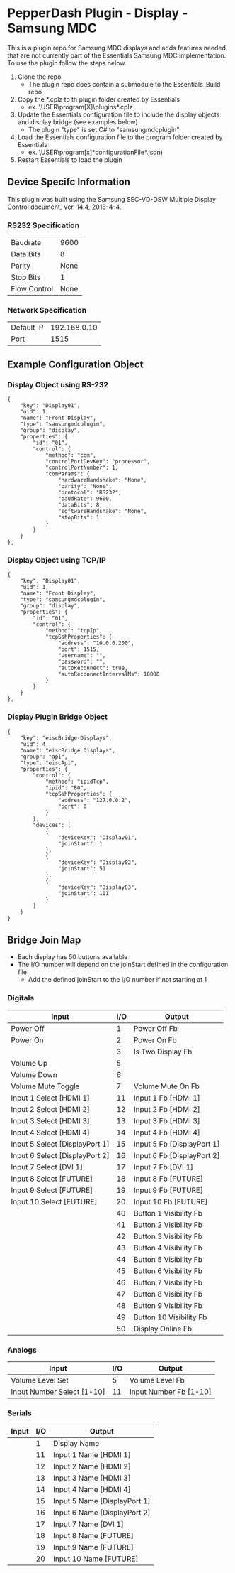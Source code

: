 # PepperDash Plugin - Display - Samsung MDC #

This is a plugin repo for Samsung MDC displays and adds features needed that are not currently part of the Essentials Samsung MDC implementation.  To use the plugin follow the steps below.

1. Clone the repo
   - The plugin repo does contain a submodule to the Essentials_Build repo
2. Copy the *.cplz to th plugin folder created by Essentials 
   - ex. \USER\program[X]\plugins\*.cplz
3. Update the Essentials configuration file to include the display objects and display bridge (see examples below)
   -  The plugin "type" is set C# to "samsungmdcplugin"
4. Load the Essentials configuration file to the program folder created by Essentials 
   - ex. \USER\program[x]\*configurationFile*.json)
5. Restart Essentials to load the plugin

## Device Specifc Information ##

This plugin was built using the Samsung SEC-VD-DSW Multiple Display Control document, Ver. 14.4, 2018-4-4.

### RS232 Specification ###
| | |
| ----- | ----- |
| Baudrate | 9600 |
| Data Bits | 8 |
| Parity | None |
| Stop Bits | 1 |
| Flow Control | None |

### Network Specification ###
| | |
| ----- | ----- |
| Default IP | 192.168.0.10 |
| Port | 1515 |

## Example Configuration Object ##
### Display Object using RS-232 ###
```
{
	"key": "Display01",
	"uid": 1,
	"name": "Front Display",
	"type": "samsungmdcplugin",
	"group": "display",
	"properties": {
		"id": "01",
		"control": {
			"method": "com",
			"controlPortDevKey": "processor",
			"controlPortNumber": 1,
			"comParams": {
				"hardwareHandshake": "None",
				"parity": "None",
				"protocol": "RS232",
				"baudRate": 9600,
				"dataBits": 8,
				"softwareHandshake": "None",
				"stopBits": 1
			}
		}
	}
},
```

### Display Object using TCP/IP ###
```
{
	"key": "Display01",
	"uid": 1,
	"name": "Front Display",
	"type": "samsungmdcplugin",
	"group": "display",
	"properties": {
		"id": "01",
		"control": {
			"method": "tcpIp",
			"tcpSshProperties": {
				"address": "10.0.0.200",
				"port": 1515,
				"username": "",
				"password": "",
				"autoReconnect": true,
				"autoReconnectIntervalMs": 10000
			}
		}
	}
},
```

### Display Plugin Bridge Object ###
```
{
	"key": "eiscBridge-Displays",
	"uid": 4,
	"name": "eiscBridge Displays",
	"group": "api",
	"type": "eiscApi",
	"properties": {
		"control": {
			"method": "ipidTcp",
			"ipid": "B0",
			"tcpSshProperties": {
				"address": "127.0.0.2",
				"port": 0
			}
		},
		"devices": [
			{
				"deviceKey": "Display01",
				"joinStart": 1
			},
			{
				"deviceKey": "Display02",
				"joinStart": 51
			},
			{
				"deviceKey": "Display03",
				"joinStart": 101
			}
		]
	}
}
```


## Bridge Join Map ##

* Each display has 50 buttons available
* The I/O number will depend on the joinStart defined in the configuration file
  * Add the defined joinStart to the I/O number if not starting at 1

### Digitals ###
| Input	| I/O	| Output	|
| -----	| ----- | --------- |
| Power Off | 1 | Power Off Fb  |
| Power On | 2 | Power On Fb  |
|     |3 | Is Two Display Fb |
| Volume Up | 5 |  |
| Volume Down | 6 |  |
| Volume Mute Toggle | 7 | Volume Mute On Fb |
| Input 1 Select [HDMI 1] | 11 | Input 1 Fb [HDMI 1] |
| Input 2 Select [HDMI 2] | 12 | Input 2 Fb [HDMI 2] |
| Input 3 Select [HDMI 3] | 13 | Input 3 Fb [HDMI 3] |
| Input 4 Select [HDMI 4] | 14 | Input 4 Fb [HDMI 4] |
| Input 5 Select [DisplayPort 1] | 15 | Input 5 Fb [DisplayPort 1] |
| Input 6 Select [DisplayPort 2] | 16 | Input 6 Fb [DisplayPort 2] |
| Input 7 Select [DVI 1] | 17 | Input 7 Fb [DVI 1] |
| Input 8 Select [FUTURE] | 18 | Input 8 Fb [FUTURE] |
| Input 9 Select [FUTURE] | 19 | Input 9 Fb [FUTURE] |
| Input 10 Select [FUTURE] | 20 | Input 10 Fb [FUTURE] |
|  | 40 | Button 1 Visibility Fb |
|  | 41 | Button 2 Visibility Fb |
|  | 42 | Button 3 Visibility Fb |
|  | 43 | Button 4 Visibility Fb |
|  | 44 | Button 5 Visibility Fb |
|  | 45 | Button 6 Visibility Fb |
|  | 46 | Button 7 Visibility Fb |
|  | 47 | Button 8 Visibility Fb |
|  | 48 | Button 9 Visibility Fb |
|  | 49 | Button 10 Visibility Fb |
|  | 50 | Display Online Fb |

### Analogs ###
| Input	| I/O	| Output	|
| -----	| ----- | --------- |
| Volume Level Set | 5 | Volume Level Fb  |
| Input Number Select [1-10] | 11 | Input Number Fb [1-10] |

### Serials ###
| Input	| I/O	| Output	|
| -----	| ----- | --------- |
|  | 1 | Display Name |
|  | 11 | Input 1 Name [HDMI 1] |
|  | 12 | Input 2 Name [HDMI 2] |
|  | 13 | Input 3 Name [HDMI 3] |
|  | 14 | Input 4 Name [HDMI 4] |
|  | 15 | Input 5 Name [DisplayPort 1] |
|  | 16 | Input 6 Name [DisplayPort 2] |
|  | 17 | Input 7 Name [DVI 1] |
|  | 18 | Input 8 Name [FUTURE] |
|  | 19 | Input 9 Name [FUTURE] |
|  | 20 | Input 10 Name [FUTURE] |
